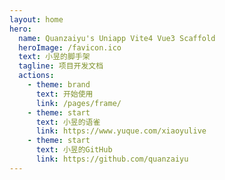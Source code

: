 ```yaml
---
layout: home
hero:
  name: Quanzaiyu's Uniapp Vite4 Vue3 Scaffold
  heroImage: /favicon.ico
  text: 小昱的脚手架
  tagline: 项目开发文档
  actions:
    - theme: brand
      text: 开始使用
      link: /pages/frame/
    - theme: start
      text: 小昱的语雀
      link: https://www.yuque.com/xiaoyulive
    - theme: start
      text: 小昱的GitHub
      link: https://github.com/quanzaiyu
---
```

